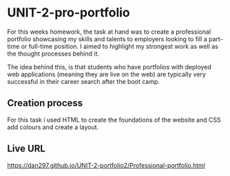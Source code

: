 # UNIT-2-pro-portfolio

For this weeks homework, the task at hand was to create a professional portfolio showcasing my skills and talents to employers looking to fill a part-time or full-time position. I aimed to highlight my strongest work as well as the thought processes behind it.

The idea behind this, is that students who have portfolios with deployed web applications (meaning they are live on the web) are typically very successful in their career search after the boot camp.

## Creation process

For this task i used HTML to create the foundations of the website and CSS add colours and create a layout. 

## Live URL

https://dan297.github.io/UNIT-2-portfolio2/Professional-portfolio.html
